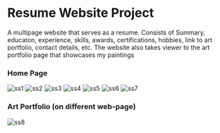 # Resume Website Project
A multipage website that serves as a resume.
Consists of Summary, educaton, experience, skills, 
awards, certifications, hobbies, link to art portfolio, 
contact details, etc. The website also takes viewer to the art portfolio 
page that showcases my paintings
### Home Page
![ss1](https://github.com/user-attachments/assets/a68b07ad-d538-4286-955b-ed67bed95511)
![ss2](https://github.com/user-attachments/assets/555fe261-a743-4681-a9f6-2dbbcfc74f01)
![ss3](https://github.com/user-attachments/assets/90c2496b-0bc2-4255-9d44-7c3d32809a22)
![ss4](https://github.com/user-attachments/assets/1599ae67-ab93-4bf4-af21-b0c8638b04cf)
![ss5](https://github.com/user-attachments/assets/cbd0ed79-dc33-45e1-8bec-3aa2ab9a680d)
![ss6](https://github.com/user-attachments/assets/c8b77379-4ea7-42e7-9bd1-1d98a617f225)
![ss7](https://github.com/user-attachments/assets/ee456d44-1262-4db0-a3f3-6136814253b5)
### Art Portfolio (on different web-page)
![ss8](https://github.com/user-attachments/assets/fda1d512-518a-4a6f-b89a-a65ab30fb1a9)
